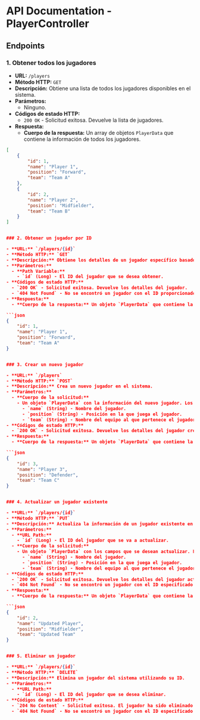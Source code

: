 # API Documentation - PlayerController

## Endpoints

### 1. Obtener todos los jugadores

- **URL:** `/players`
- **Método HTTP:** `GET`
- **Descripción:** Obtiene una lista de todos los jugadores disponibles en el sistema.
- **Parámetros:**
  - Ninguno.
- **Códigos de estado HTTP:**
  - `200 OK` - Solicitud exitosa. Devuelve la lista de jugadores.
- **Respuesta:**
  - **Cuerpo de la respuesta:** Un array de objetos `PlayerData` que contiene la información de todos los jugadores.

```json
[
    {
        "id": 1,
        "name": "Player 1",
        "position": "Forward",
        "team": "Team A"
    },
    {
        "id": 2,
        "name": "Player 2",
        "position": "Midfielder",
        "team": "Team B"
    }
]


### 2. Obtener un jugador por ID

- **URL:** `/players/{id}`
- **Método HTTP:** `GET`
- **Descripción:** Obtiene los detalles de un jugador específico basado en su ID.
- **Parámetros:**
  - **Path Variable:**
    - `id` (Long) - El ID del jugador que se desea obtener.
- **Códigos de estado HTTP:**
  - `200 OK` - Solicitud exitosa. Devuelve los detalles del jugador.
  - `404 Not Found` - No se encontró un jugador con el ID proporcionado.
- **Respuesta:**
  - **Cuerpo de la respuesta:** Un objeto `PlayerData` que contiene la información del jugador.

```json
{
    "id": 1,
    "name": "Player 1",
    "position": "Forward",
    "team": "Team A"
}


### 3. Crear un nuevo jugador

- **URL:** `/players`
- **Método HTTP:** `POST`
- **Descripción:** Crea un nuevo jugador en el sistema.
- **Parámetros:**
  - **Cuerpo de la solicitud:**
    - Un objeto `PlayerData` con la información del nuevo jugador. Los campos pueden incluir:
      - `name` (String) - Nombre del jugador.
      - `position` (String) - Posición en la que juega el jugador.
      - `team` (String) - Nombre del equipo al que pertenece el jugador.
- **Códigos de estado HTTP:**
  - `200 OK` - Solicitud exitosa. Devuelve los detalles del jugador creado.
- **Respuesta:**
  - **Cuerpo de la respuesta:** Un objeto `PlayerData` que contiene la información del jugador creado.

```json
{
    "id": 3,
    "name": "Player 3",
    "position": "Defender",
    "team": "Team C"
}


### 4. Actualizar un jugador existente

- **URL:** `/players/{id}`
- **Método HTTP:** `PUT`
- **Descripción:** Actualiza la información de un jugador existente en el sistema.
- **Parámetros:**
  - **URL Path:**
    - `id` (Long) - El ID del jugador que se va a actualizar.
  - **Cuerpo de la solicitud:**
    - Un objeto `PlayerData` con los campos que se desean actualizar. Los campos pueden incluir:
      - `name` (String) - Nombre del jugador.
      - `position` (String) - Posición en la que juega el jugador.
      - `team` (String) - Nombre del equipo al que pertenece el jugador.
- **Códigos de estado HTTP:**
  - `200 OK` - Solicitud exitosa. Devuelve los detalles del jugador actualizado.
  - `404 Not Found` - No se encontró un jugador con el ID especificado.
- **Respuesta:**
  - **Cuerpo de la respuesta:** Un objeto `PlayerData` que contiene la información actualizada del jugador.

```json
{
    "id": 2,
    "name": "Updated Player",
    "position": "Midfielder",
    "team": "Updated Team"
}


### 5. Eliminar un jugador

- **URL:** `/players/{id}`
- **Método HTTP:** `DELETE`
- **Descripción:** Elimina un jugador del sistema utilizando su ID.
- **Parámetros:**
  - **URL Path:**
    - `id` (Long) - El ID del jugador que se desea eliminar.
- **Códigos de estado HTTP:**
  - `204 No Content` - Solicitud exitosa. El jugador ha sido eliminado.
  - `404 Not Found` - No se encontró un jugador con el ID especificado.
